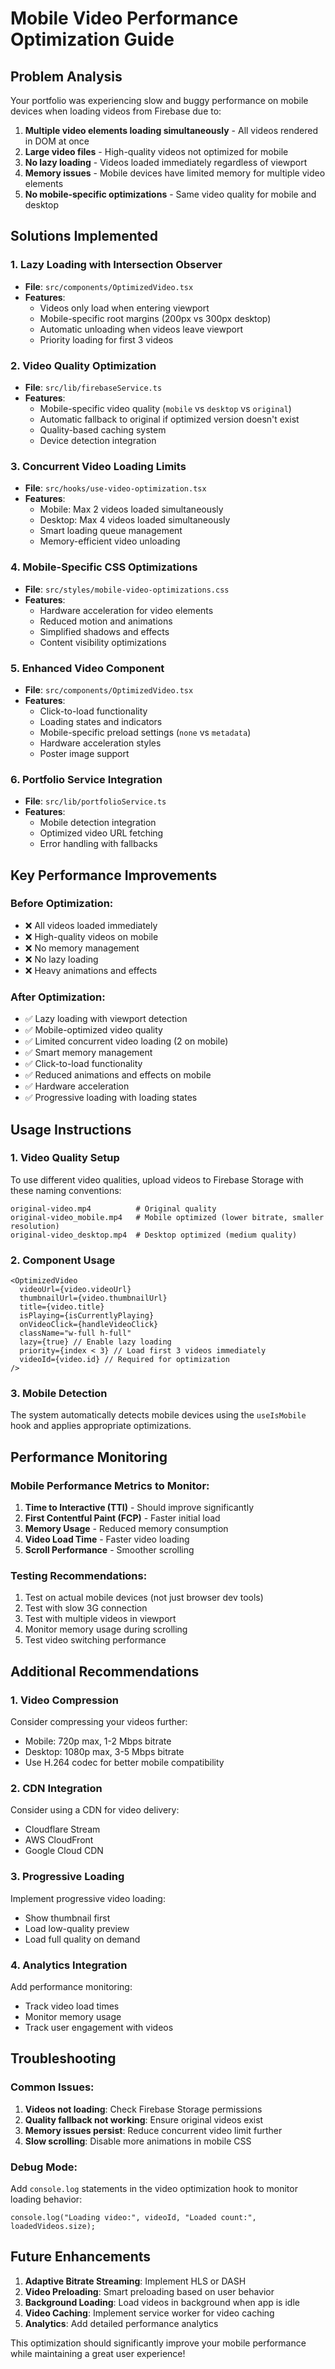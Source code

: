 # Mobile Video Performance Optimization Guide

## Problem Analysis

Your portfolio was experiencing slow and buggy performance on mobile devices when loading videos from Firebase due to:

1. **Multiple video elements loading simultaneously** - All videos rendered in DOM at once
2. **Large video files** - High-quality videos not optimized for mobile
3. **No lazy loading** - Videos loaded immediately regardless of viewport
4. **Memory issues** - Mobile devices have limited memory for multiple video elements
5. **No mobile-specific optimizations** - Same video quality for mobile and desktop

## Solutions Implemented

### 1. Lazy Loading with Intersection Observer

- **File**: `src/components/OptimizedVideo.tsx`
- **Features**:
  - Videos only load when entering viewport
  - Mobile-specific root margins (200px vs 300px desktop)
  - Automatic unloading when videos leave viewport
  - Priority loading for first 3 videos

### 2. Video Quality Optimization

- **File**: `src/lib/firebaseService.ts`
- **Features**:
  - Mobile-specific video quality (`mobile` vs `desktop` vs `original`)
  - Automatic fallback to original if optimized version doesn't exist
  - Quality-based caching system
  - Device detection integration

### 3. Concurrent Video Loading Limits

- **File**: `src/hooks/use-video-optimization.tsx`
- **Features**:
  - Mobile: Max 2 videos loaded simultaneously
  - Desktop: Max 4 videos loaded simultaneously
  - Smart loading queue management
  - Memory-efficient video unloading

### 4. Mobile-Specific CSS Optimizations

- **File**: `src/styles/mobile-video-optimizations.css`
- **Features**:
  - Hardware acceleration for video elements
  - Reduced motion and animations
  - Simplified shadows and effects
  - Content visibility optimizations

### 5. Enhanced Video Component

- **File**: `src/components/OptimizedVideo.tsx`
- **Features**:
  - Click-to-load functionality
  - Loading states and indicators
  - Mobile-specific preload settings (`none` vs `metadata`)
  - Hardware acceleration styles
  - Poster image support

### 6. Portfolio Service Integration

- **File**: `src/lib/portfolioService.ts`
- **Features**:
  - Mobile detection integration
  - Optimized video URL fetching
  - Error handling with fallbacks

## Key Performance Improvements

### Before Optimization:

- ❌ All videos loaded immediately
- ❌ High-quality videos on mobile
- ❌ No memory management
- ❌ No lazy loading
- ❌ Heavy animations and effects

### After Optimization:

- ✅ Lazy loading with viewport detection
- ✅ Mobile-optimized video quality
- ✅ Limited concurrent video loading (2 on mobile)
- ✅ Smart memory management
- ✅ Click-to-load functionality
- ✅ Reduced animations and effects on mobile
- ✅ Hardware acceleration
- ✅ Progressive loading with loading states

## Usage Instructions

### 1. Video Quality Setup

To use different video qualities, upload videos to Firebase Storage with these naming conventions:

```
original-video.mp4          # Original quality
original-video_mobile.mp4   # Mobile optimized (lower bitrate, smaller resolution)
original-video_desktop.mp4  # Desktop optimized (medium quality)
```

### 2. Component Usage

```tsx
<OptimizedVideo
  videoUrl={video.videoUrl}
  thumbnailUrl={video.thumbnailUrl}
  title={video.title}
  isPlaying={isCurrentlyPlaying}
  onVideoClick={handleVideoClick}
  className="w-full h-full"
  lazy={true} // Enable lazy loading
  priority={index < 3} // Load first 3 videos immediately
  videoId={video.id} // Required for optimization
/>
```

### 3. Mobile Detection

The system automatically detects mobile devices using the `useIsMobile` hook and applies appropriate optimizations.

## Performance Monitoring

### Mobile Performance Metrics to Monitor:

1. **Time to Interactive (TTI)** - Should improve significantly
2. **First Contentful Paint (FCP)** - Faster initial load
3. **Memory Usage** - Reduced memory consumption
4. **Video Load Time** - Faster video loading
5. **Scroll Performance** - Smoother scrolling

### Testing Recommendations:

1. Test on actual mobile devices (not just browser dev tools)
2. Test with slow 3G connection
3. Test with multiple videos in viewport
4. Monitor memory usage during scrolling
5. Test video switching performance

## Additional Recommendations

### 1. Video Compression

Consider compressing your videos further:

- Mobile: 720p max, 1-2 Mbps bitrate
- Desktop: 1080p max, 3-5 Mbps bitrate
- Use H.264 codec for better mobile compatibility

### 2. CDN Integration

Consider using a CDN for video delivery:

- Cloudflare Stream
- AWS CloudFront
- Google Cloud CDN

### 3. Progressive Loading

Implement progressive video loading:

- Show thumbnail first
- Load low-quality preview
- Load full quality on demand

### 4. Analytics Integration

Add performance monitoring:

- Track video load times
- Monitor memory usage
- Track user engagement with videos

## Troubleshooting

### Common Issues:

1. **Videos not loading**: Check Firebase Storage permissions
2. **Quality fallback not working**: Ensure original videos exist
3. **Memory issues persist**: Reduce concurrent video limit further
4. **Slow scrolling**: Disable more animations in mobile CSS

### Debug Mode:

Add `console.log` statements in the video optimization hook to monitor loading behavior:

```tsx
console.log("Loading video:", videoId, "Loaded count:", loadedVideos.size);
```

## Future Enhancements

1. **Adaptive Bitrate Streaming**: Implement HLS or DASH
2. **Video Preloading**: Smart preloading based on user behavior
3. **Background Loading**: Load videos in background when app is idle
4. **Video Caching**: Implement service worker for video caching
5. **Analytics**: Add detailed performance analytics

This optimization should significantly improve your mobile performance while maintaining a great user experience!
